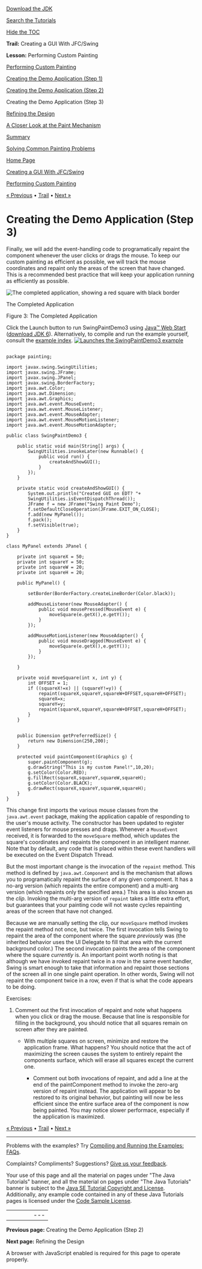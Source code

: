[Download
the JDK](http://java.sun.com/javase/6/download.jsp)
  
[Search the
Tutorials](../../search.html)
  
[Hide the TOC](javascript:toggleLeft())

**Trail:** Creating a GUI With JFC/Swing
  
**Lesson:** Performing Custom Painting

[Performing Custom Painting](index.html)

[Creating the Demo Application (Step 1)](step1.html)

[Creating the Demo Application (Step 2)](step2.html)

Creating the Demo Application (Step 3)

[Refining the Design](refining.html)

[A Closer Look at the Paint Mechanism](closer.html)

[Summary](summary.html)

[Solving Common Painting Problems](problems.html)

[Home Page](../../index.html)
>
[Creating a GUI With JFC/Swing](../index.html)
>
[Performing Custom Painting](index.html)

[« Previous](step2.html) • [Trail](../TOC.html) • [Next »](refining.html)

# Creating the Demo Application (Step 3)

Finally, we will add the event-handling code to programatically
repaint the component whenever the user clicks or drags the mouse. To
keep our custom painting as efficient as possible, we will track the mouse
coordinates and repaint only the areas of the screen that have changed.
This is a recommended best practice that will keep your application running as
efficiently as possible.

![The completed application, showing a red square with black border](../../figures/uiswing/painting/swing3.png)

The Completed Application

Figure 3: The Completed Application

Click the Launch button to run SwingPaintDemo3 using
[Java™ Web Start](http://java.sun.com/products/javawebstart/index.jsp) ([download JDK 6](http://java.sun.com/javase/downloads/index.jsp)).
Alternatively, to compile and run the example yourself, consult the
[example index](../examples/painting/index.html#SwingPaintDemo3).
 [![Launches the SwingPaintDemo3 example](../../images/jws-launch-button.png )](http://download.oracle.com/javase/tutorialJWS/uiswing/painting/ex6/SwingPaintDemo3.jnlp)

```

package painting;

import javax.swing.SwingUtilities;
import javax.swing.JFrame;
import javax.swing.JPanel;
import javax.swing.BorderFactory;
import java.awt.Color;
import java.awt.Dimension;
import java.awt.Graphics; 
import java.awt.event.MouseEvent;
import java.awt.event.MouseListener;
import java.awt.event.MouseAdapter;
import java.awt.event.MouseMotionListener;
import java.awt.event.MouseMotionAdapter; 

public class SwingPaintDemo3 {
    
    public static void main(String[] args) {
        SwingUtilities.invokeLater(new Runnable() {
            public void run() {
                createAndShowGUI(); 
            }
        });
    }

    private static void createAndShowGUI() {
        System.out.println("Created GUI on EDT? "+
        SwingUtilities.isEventDispatchThread());
        JFrame f = new JFrame("Swing Paint Demo");
        f.setDefaultCloseOperation(JFrame.EXIT_ON_CLOSE); 
        f.add(new MyPanel());
        f.pack();
        f.setVisible(true);
    } 
}

class MyPanel extends JPanel {

    private int squareX = 50;
    private int squareY = 50;
    private int squareW = 20;
    private int squareH = 20;

    public MyPanel() {

        setBorder(BorderFactory.createLineBorder(Color.black));
        
        addMouseListener(new MouseAdapter() {
            public void mousePressed(MouseEvent e) {
                moveSquare(e.getX(),e.getY());
            }
        });

        addMouseMotionListener(new MouseAdapter() {
            public void mouseDragged(MouseEvent e) {
                moveSquare(e.getX(),e.getY());
            }
        });
        
    }
    
    private void moveSquare(int x, int y) {
        int OFFSET = 1;
        if ((squareX!=x) || (squareY!=y)) {
            repaint(squareX,squareY,squareW+OFFSET,squareH+OFFSET);
            squareX=x;
            squareY=y;
            repaint(squareX,squareY,squareW+OFFSET,squareH+OFFSET);
        } 
    }
    

    public Dimension getPreferredSize() {
        return new Dimension(250,200);
    }
    
    protected void paintComponent(Graphics g) {
        super.paintComponent(g);       
        g.drawString("This is my custom Panel!",10,20);
        g.setColor(Color.RED);
        g.fillRect(squareX,squareY,squareW,squareH);
        g.setColor(Color.BLACK);
        g.drawRect(squareX,squareY,squareW,squareH);
    }  
}

```

This change first imports the various mouse classes
from the `java.awt.event` package, making the application
capable of responding to the user's mouse activity.
The constructor has been updated to register
event listeners for
mouse presses and drags. Whenever a `MouseEvent` received, it
is forwarded to the `moveSquare` method, which updates
the square's coordinates and repaints the component in an intelligent manner.
Note that by default, any code that is placed within these event handlers will be
executed on the Event Dispatch Thread.

But the most important change is the invocation of the `repaint` method. This method is defined by `java.awt.Component` and is the
mechanism that allows you to programatically repaint the surface of any
given component.
It has a no-arg version (which repaints the entire component) and a multi-arg version (which repaints only the specified area.) This area
is also known as the *clip*.
Invoking the multi-arg version
of `repaint` takes a little extra effort,
but guarantees that your painting code will not waste cycles repainting areas of the screen that have not changed.

Because we are manually setting the clip, our `moveSquare` method invokes the repaint method not once, but twice. The first invocation tells Swing to repaint the area of the component where the square *previously* was (the inherited behavior uses the UI Delegate to fill that area with the current background color.) The second invocation paints the area of the component where the square *currently* is. An important point worth noting is that although we have invoked repaint twice in a row in the same event handler, Swing is smart enough to take that information and repaint those sections of the screen all in one single paint operation. In other words, Swing will not repaint the component twice in a row, even if that is what the code appears to be doing.

Exercises:

1. Comment out the first invocation of repaint and note what happens when you click or drag the mouse. Because that line is responsible for filling in the background, you should notice that all squares remain on screen after they are painted.

   - With multiple squares on screen, minimize and restore the application frame. What happens? You should notice that the act of maximizing the screen causes the system to entirely repaint the components surface, which will erase all squares except the current one.

     - Comment out both invocations of repaint, and add a line at the end of the paintComponent method to invoke the zero-arg version of repaint instead. The application will appear to be restored to its original behavior, but painting will now be less efficient since the entire surface area of the component is now being painted. You may notice slower performace, especially if the application is maximized.

[« Previous](step2.html)
•
[Trail](../TOC.html)
•
[Next »](refining.html)

---

Problems with the examples? Try [Compiling and Running
the Examples: FAQs](../../information/run-examples.html).
  
Complaints? Compliments? Suggestions? [Give
us your feedback](http://download.oracle.com/javase/feedback.html).

Your use of this page and all the material on pages under "The Java Tutorials" banner,
and all the material on pages under "The Java Tutorials" banner is subject to the [Java SE Tutorial Copyright
and License](../../information/license.html).
Additionally, any example code contained in any of these Java
Tutorials pages is licensed under the
[Code
Sample License](http://developers.sun.com/license/berkeley_license.html).

|  |  |  |  |  |
| --- | --- | --- | --- | --- |
| |  |  | | --- | --- | | duke image | Oracle logo | | [About Oracle](http://www.oracle.com/us/corporate/index.html) | [Oracle Technology Network](http://www.oracle.com/technology/index.html) | [Terms of Service](https://www.samplecode.oracle.com/servlets/CompulsoryClickThrough?type=TermsOfService) | Copyright © 1995, 2011 Oracle and/or its affiliates. All rights reserved. |

**Previous page:** Creating the Demo Application (Step 2)
  
**Next page:** Refining the Design




A browser with JavaScript enabled is required for this page to operate properly.